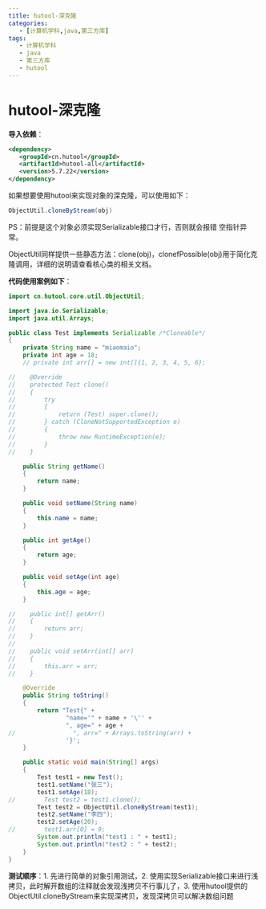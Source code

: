 ```yaml
---
title: hutool-深克隆
categories:
   - [计算机学科,java,第三方库]
tags:
   - 计算机学科
   - java
   - 第三方库
   - hutool
---
```


# hutool-深克隆

**导入依赖**：

```xml
<dependency>
   <groupId>cn.hutool</groupId>
   <artifactId>hutool-all</artifactId>
   <version>5.7.22</version>
</dependency>
```

如果想要使用hutool来实现对象的深克隆，可以使用如下：

```java
ObjectUtil.cloneByStream(obj)
```

PS：前提是这个对象必须实现Serializable接口才行，否则就会报错 空指针异常。

ObjectUtil同样提供一些静态方法：clone(obj)，clonefPossible(obj)用于简化克隆调用，详细的说明请查看核心类的相关文档。

**代码使用案例如下**：

```java
import cn.hutool.core.util.ObjectUtil;

import java.io.Serializable;
import java.util.Arrays;

public class Test implements Serializable /*Cloneable*/
{
    private String name = "miaomaio";
    private int age = 18;
    // private int arr[] = new int[]{1, 2, 3, 4, 5, 6};

//    @Override
//    protected Test clone()
//    {
//        try
//        {
//            return (Test) super.clone();
//        } catch (CloneNotSupportedException e)
//        {
//            throw new RuntimeException(e);
//        }
//    }

    public String getName()
    {
        return name;
    }

    public void setName(String name)
    {
        this.name = name;
    }

    public int getAge()
    {
        return age;
    }

    public void setAge(int age)
    {
        this.age = age;
    }

//    public int[] getArr()
//    {
//        return arr;
//    }
//
//    public void setArr(int[] arr)
//    {
//        this.arr = arr;
//    }

    @Override
    public String toString()
    {
        return "Test{" +
                "name='" + name + '\'' +
                ", age=" + age +
//                ", arr=" + Arrays.toString(arr) +
                '}';
    }

    public static void main(String[] args)
    {
        Test test1 = new Test();
        test1.setName("张三");
        test1.setAge(18);
//        Test test2 = test1.clone();
        Test test2 = ObjectUtil.cloneByStream(test1);
        test2.setName("李四");
        test2.setAge(20);
//        test1.arr[0] = 9;
        System.out.println("test1 : " + test1);
        System.out.println("test2 : " + test2);
    }
}
```

**测试顺序**：1. 先进行简单的对象引用测试，2. 使用实现Serializable接口来进行浅拷贝，此时解开数组的注释就会发现浅拷贝不行事儿了，3. 使用hutool提供的ObjectUtil.cloneByStream来实现深拷贝，发现深拷贝可以解决数组问题